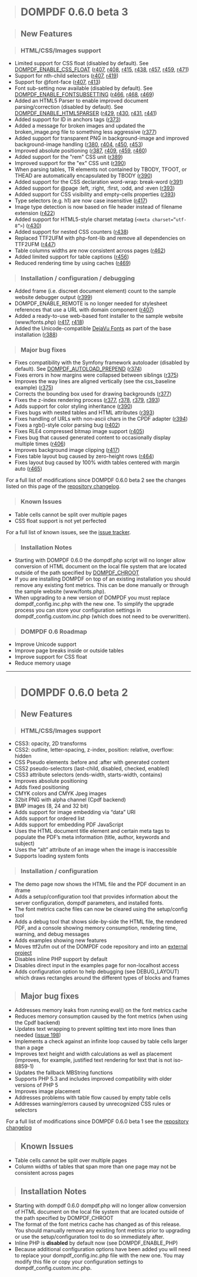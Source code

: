 > # DOMPDF 0.6.0 beta 3 #

> ## New Features ##

> ### HTML/CSS/Images support ###

  * Limited support for CSS float (disabled by default). See [DOMPDF\_ENABLE\_CSS\_FLOAT](http://code.google.com/p/dompdf/source/browse/tags/dompdf_0-6-0_beta3/dompdf/dompdf_config.inc.php#301) ([r407](https://code.google.com/p/dompdf/source/detail?r=407), [r408](https://code.google.com/p/dompdf/source/detail?r=408), [r415](https://code.google.com/p/dompdf/source/detail?r=415), [r438](https://code.google.com/p/dompdf/source/detail?r=438), [r457](https://code.google.com/p/dompdf/source/detail?r=457), [r459](https://code.google.com/p/dompdf/source/detail?r=459), [r471](https://code.google.com/p/dompdf/source/detail?r=471))
  * Support for nth-child selectors ([r407](https://code.google.com/p/dompdf/source/detail?r=407), [r419](https://code.google.com/p/dompdf/source/detail?r=419))
  * Support for @font-face ([r407](https://code.google.com/p/dompdf/source/detail?r=407), [r413](https://code.google.com/p/dompdf/source/detail?r=413))
  * Font sub-setting now available (disabled by default). See [DOMPDF\_ENABLE\_FONTSUBSETTING](http://code.google.com/p/dompdf/source/browse/tags/dompdf_0-6-0_beta3/dompdf/dompdf_config.inc.php#134) ([r466](https://code.google.com/p/dompdf/source/detail?r=466), [r468](https://code.google.com/p/dompdf/source/detail?r=468), [r469](https://code.google.com/p/dompdf/source/detail?r=469))
  * Added an HTML5 Parser to enable improved document parsing/correction (disabled by default). See [DOMPDF\_ENABLE\_HTML5PARSER](http://code.google.com/p/dompdf/source/browse/tags/dompdf_0-6-0_beta3/dompdf/dompdf_config.inc.php#316) ([r429](https://code.google.com/p/dompdf/source/detail?r=429), [r430](https://code.google.com/p/dompdf/source/detail?r=430), [r431](https://code.google.com/p/dompdf/source/detail?r=431), [r441](https://code.google.com/p/dompdf/source/detail?r=441))
  * Added support for ID in anchors tags ([r373](https://code.google.com/p/dompdf/source/detail?r=373))
  * Added a message for broken images and updated the broken\_image.png file to something less aggressive ([r377](https://code.google.com/p/dompdf/source/detail?r=377))
  * Added support for transparent PNG in background-image and improved background-image handling ([r380](https://code.google.com/p/dompdf/source/detail?r=380), [r404](https://code.google.com/p/dompdf/source/detail?r=404), [r450](https://code.google.com/p/dompdf/source/detail?r=450), [r453](https://code.google.com/p/dompdf/source/detail?r=453))
  * Improved absolute positioning ([r387](https://code.google.com/p/dompdf/source/detail?r=387), [r409](https://code.google.com/p/dompdf/source/detail?r=409), [r459](https://code.google.com/p/dompdf/source/detail?r=459), [r460](https://code.google.com/p/dompdf/source/detail?r=460))
  * Added support for the "rem" CSS unit ([r389](https://code.google.com/p/dompdf/source/detail?r=389))
  * Improved support for the "ex" CSS unit ([r390](https://code.google.com/p/dompdf/source/detail?r=390))
  * When parsing tables, TR elements not contained by TBODY, TFOOT, or THEAD are automatically encapsulated by TBODY ([r390](https://code.google.com/p/dompdf/source/detail?r=390))
  * Added support for the CSS declaration word-wrap: break-word ([r391](https://code.google.com/p/dompdf/source/detail?r=391))
  * Added support for @page :left, :right, :first, :odd, and :even ([r393](https://code.google.com/p/dompdf/source/detail?r=393))
  * Added support for CSS visibility and empty-cells properties ([r393](https://code.google.com/p/dompdf/source/detail?r=393))
  * Type selectors (e.g. h1) are now case insensitive ([r417](https://code.google.com/p/dompdf/source/detail?r=417))
  * Image type detection is now based on file header instead of filename extension ([r422](https://code.google.com/p/dompdf/source/detail?r=422))
  * Added support for HTML5-style charset metatag (`<meta charset=”utf-8”>`) ([r430](https://code.google.com/p/dompdf/source/detail?r=430))
  * Added support for nested CSS counters ([r438](https://code.google.com/p/dompdf/source/detail?r=438))
  * Replaced TTF2UFM with php-font-lib and remove all dependencies on TTF2UFM ([r447](https://code.google.com/p/dompdf/source/detail?r=447))
  * Table columns widths are now consistent across pages ([r462](https://code.google.com/p/dompdf/source/detail?r=462))
  * Added limited support for table captions ([r456](https://code.google.com/p/dompdf/source/detail?r=456))
  * Reduced rendering time by using caches ([r469](https://code.google.com/p/dompdf/source/detail?r=469))

> ### Installation / configuration / debugging ###

  * Added frame (i.e. discreet document element) count to the sample website debugger output ([r399](https://code.google.com/p/dompdf/source/detail?r=399))
  * DOMPDF\_ENABLE\_REMOTE is no longer needed for stylesheet references that use a URL with domain component ([r407](https://code.google.com/p/dompdf/source/detail?r=407))
  * Added a ready-to-use web-based font installer to the sample website (www/fonts.php) ([r417](https://code.google.com/p/dompdf/source/detail?r=417), [r418](https://code.google.com/p/dompdf/source/detail?r=418))
  * Added the Unicode-compatible [DejaVu Fonts](http://dejavu-fonts.org) as part of the base installation ([r388](https://code.google.com/p/dompdf/source/detail?r=388))

> ### Major bug fixes ###

  * Fixes compatibility with the Symfony framework autoloader (disabled by default). See [DOMPDF\_AUTOLOAD\_PREPEND](http://code.google.com/p/dompdf/source/browse/tags/dompdf_0-6-0_beta3/dompdf/dompdf_config.inc.php#310) ([r374](https://code.google.com/p/dompdf/source/detail?r=374))
  * Fixes errors in how margins were collapsed between siblings ([r375](https://code.google.com/p/dompdf/source/detail?r=375))
  * Improves the way lines are aligned vertically (see the css\_baseline example) ([r375](https://code.google.com/p/dompdf/source/detail?r=375))
  * Corrects the bounding box used for drawing backgrounds ([r377](https://code.google.com/p/dompdf/source/detail?r=377))
  * Fixes the z-index rendering process ([r377](https://code.google.com/p/dompdf/source/detail?r=377), [r378](https://code.google.com/p/dompdf/source/detail?r=378), [r379](https://code.google.com/p/dompdf/source/detail?r=379), [r393](https://code.google.com/p/dompdf/source/detail?r=393))
  * Adds support for color styling inheritance ([r390](https://code.google.com/p/dompdf/source/detail?r=390))
  * Fixes bugs with nested tables and HTML attributes ([r393](https://code.google.com/p/dompdf/source/detail?r=393))
  * Fixes handling of URLs with non-ascii chars in the CPDF adapter ([r394](https://code.google.com/p/dompdf/source/detail?r=394))
  * Fixes a rgb()-style color parsing bug ([r402](https://code.google.com/p/dompdf/source/detail?r=402))
  * Fixes RLE4 compressed bitmap image support ([r405](https://code.google.com/p/dompdf/source/detail?r=405))
  * Fixes bug that caused generated content to occasionally display multiple times ([r406](https://code.google.com/p/dompdf/source/detail?r=406))
  * Improves background image clipping ([r417](https://code.google.com/p/dompdf/source/detail?r=417))
  * Fixes table layout bug caused by zero-height rows ([r464](https://code.google.com/p/dompdf/source/detail?r=464))
  * Fixes layout bug caused by 100% width tables centered with margin auto ([r465](https://code.google.com/p/dompdf/source/detail?r=465))

For a full list of modifications since DOMPDF 0.6.0 beta 2 see the changes listed on this page of the [repository changelog](http://code.google.com/p/dompdf/source/list?num=88&start=472&path=/trunk).

> ### Known Issues ###

  * Table cells cannot be split over multiple pages
  * CSS float support is not yet perfected

For a full list of known issues, see the [issue tracker](http://code.google.com/p/dompdf/issues/list).

> ### Installation Notes ###

  * Starting with DOMPDF 0.6.0 the dompdf.php script will no longer allow conversion of HTML document on the local file system that are located outside of the path specified by [DOMPDF\_CHROOT](http://code.google.com/p/dompdf/source/browse/tags/dompdf_0-6-0_beta3/dompdf/dompdf_config.inc.php#109)
  * If you are installing DOMPDF on top of an existing installation you should remove any existing font metrics. This can be done manually or through the sample website (www/fonts.php).
  * When upgrading to a new version of DOMPDF you must replace dompdf\_config.inc.php with the new one. To simplify the upgrade process you can store your configuration settings in dompdf\_config.custom.inc.php (which does not need to be overwritten).

> ### DOMPDF 0.6 Roadmap ###

  * Improve Unicode support
  * Improve page breaks inside or outside tables
  * Improve support for CSS float
  * Reduce memory usage


---


> # DOMPDF 0.6.0 beta 2 #

> ## New Features ##

> ### HTML/CSS/Images support ###

  * CSS3: opacity, 2D transforms
  * CSS2: outline, letter-spacing, z-index, position: relative, overflow: hidden
  * CSS Pseudo elements :before and :after with generated content
  * CSS2 pseudo-selectors (last-child, disabled, checked, enabled)
  * CSS3 attribute selectors (ends-width, starts-width, contains)
  * Improves absolute positioning
  * Adds fixed positioning
  * CMYK colors and CMYK Jpeg images
  * 32bit PNG with alpha channel (Cpdf backend)
  * BMP images (8, 24 and 32 bit)
  * Adds support for image embedding via “data” URI
  * Adds support for ordered list
  * Adds support for embedding PDF JavaScript
  * Uses the HTML document title element and certain meta tags to populate the PDF’s meta information (title, author, keywords and subject)
  * Uses the “alt” attribute of an image when the image is inaccessible
  * Supports loading system fonts

> ### Installation / configuration ###

  * The demo page now shows the HTML file and the PDF document in an iframe
  * Adds a setup/configuration tool that provides information about the server configuration, dompdf parameters, and installed fonts.
  * The font metrics cache files can now be cleared using the setup/config tool
  * Adds a debug tool that shows side-by-side the HTML file, the rendered PDF, and a console showing memory consumption, rendering time, warning, and debug messages
  * Adds examples showing new features
  * Moves ttf2ufm out of the DOMPDF code repository and into an [external project](http://code.google.com/p/ttf2ufm/)
  * Disables inline PHP support by default
  * Disables direct input in the examples page for non-localhost access
  * Adds configuration option to help debugging (see DEBUG\_LAYOUT) which draws rectangles around the different types of blocks and frames

> ## Major bug fixes ##

  * Addresses memory leaks from running eval() on the font metrics cache
  * Reduces memory consumption caused by the font metrics (when using the Cpdf backend)
  * Updates text wrapping to prevent splitting text into more lines than needed ([issue 198](http://code.google.com/p/dompdf/issues/detail?id=198))
  * Implements a check against an infinite loop caused by table cells larger than a page
  * Improves text height and width calculations as well as placement (improves, for example, justified text rendering for text that is not iso-8859-1)
  * Updates the fallback MBString functions
  * Supports PHP 5.3 and includes improved compatibility with older versions of PHP 5
  * Improves image placement
  * Addresses problems with table flow caused by empty table cells
  * Addresses warning/errors caused by unrecognized CSS rules or selectors


For a full list of modifications since DOMPDF 0.6.0 beta 1 see the [repository changelog](http://code.google.com/p/dompdf/source/list?path=/tags/dompdf_0-6-0_beta2&num=104)

> ## Known Issues ##

  * Table cells cannot be split over multiple pages
  * Column widths of tables that span more than one page may not be consistent across pages

> ## Installation Notes ##

  * Starting with dompdf 0.6.0 dompdf.php will no longer allow conversion of HTML document on the local file system that are located outside of the path specified by DOMPDF\_CHROOT
  * The format of the font metrics cache has changed as of this release. You should manually remove any existing font metrics prior to upgrading or use the setup/configuration tool to do so immediately after.
  * Inline PHP is **disabled** by default now (see DOMPDF\_ENABLE\_PHP)
  * Because additional configuration options have been added you will need to replace your dompdf\_config.inc.php file with the new one. You may modify this file or copy your configuration settings to dompdf\_config.custom.inc.php.